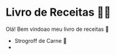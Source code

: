 # Livro de Receitas :man_cook:



Olá! Bem vindoao meu livro de receitas :wave:

- Strogroff de Carne :cow2:
- 

